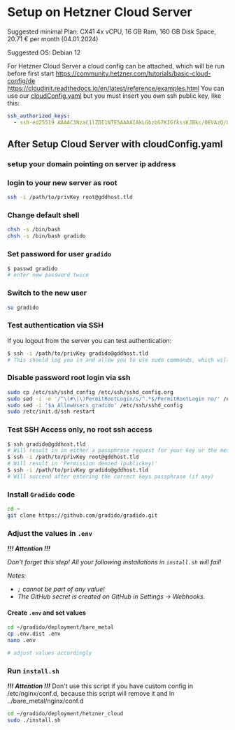 # Setup on Hetzner Cloud Server
Suggested minimal Plan: CX41
4x vCPU, 16 GB Ram, 160 GB Disk Space, 20.71 € per month (04.01.2024) 

Suggested OS:
Debian 12

For Hetzner Cloud Server a cloud config can be attached, which will be run before first start
https://community.hetzner.com/tutorials/basic-cloud-config/de
https://cloudinit.readthedocs.io/en/latest/reference/examples.html
You can use our [cloudConfig.yaml](./cloudConfig.yaml) but you must insert you own ssh public key, 
like this:
```yaml  
ssh_authorized_keys:
  - ssh-ed25519 AAAAC3NzaC1lZDI1NTE5AAAAIAkLGbzbG7KIGfkssKJBkc/0EVAzQ/8vjvVHzNdxhK8J yourname
```

## After Setup Cloud Server with cloudConfig.yaml
### setup your domain pointing on server ip address 
### login to your new server as root
```bash
ssh -i /path/to/privKey root@gddhost.tld
```

### Change default shell

```bash
chsh -s /bin/bash
chsh -s /bin/bash gradido
```

### Set password for user `gradido`

```bash
$ passwd gradido
# enter new password twice
```

### Switch to the new user

```bash
su gradido
```

### Test authentication via SSH

If you logout from the server you can test authentication:

```bash
$ ssh -i /path/to/privKey gradido@gddhost.tld
# This should log you in and allow you to use sudo commands, which will require the user's password
```

### Disable password root login via ssh

```bash
sudo cp /etc/ssh/sshd_config /etc/ssh/sshd_config.org
sudo sed -i -e '/^\(#\|\)PermitRootLogin/s/^.*$/PermitRootLogin no/' /etc/ssh/sshd_config
sudo sed -i '$a AllowUsers gradido' /etc/ssh/sshd_config
sudo /etc/init.d/ssh restart
```

### Test SSH Access only, no root ssh access

```bash
$ ssh gradido@gddhost.tld
# Will result in in either a passphrase request for your key or the message 'Permission denied (publickey)'
$ ssh -i /path/to/privKey root@gddhost.tld
# Will result in 'Permission denied (publickey)'
$ ssh -i /path/to/privKey gradido@gddhost.tld
# Will succeed after entering the correct keys passphrase (if any)
```

### Install `Gradido` code
```bash
cd ~
git clone https://github.com/gradido/gradido.git
```

### Adjust the values in `.env`

***!!! Attention !!!***

*Don't forget this step!
All your following installations in `install.sh` will fail!*

*Notes:*

- *`;` cannot be part of any value!*
- *The GitHub secret is created on GitHub in Settings -> Webhooks.*

#### Create `.env` and set values

```bash
cd ~/gradido/deployment/bare_metal
cp .env.dist .env
nano .env

# adjust values accordingly
```

### Run `install.sh`
***!!! Attention !!!***
Don't use this script if you have custom config in /etc/nginx/conf.d, because this script
will remove it and ln ../bare_metal/nginx/conf.d

```bash
cd ~/gradido/deployment/hetzner_cloud
sudo ./install.sh